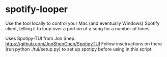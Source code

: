 # spotify-looper
Use the tool locally to control your Mac (and eventually Windows) Spotify client, telling it to loop over a portion of a song for a number of times.

Uses Spotipy-TUI from Jon Shep: https://github.com/JonShepChen/SpotipyTUI
Follow insctructions on there (run python ./tui/setup.py) to set up spotipy before using in this script.
